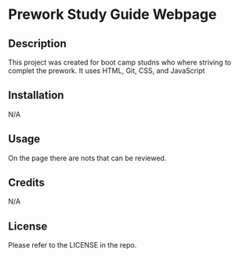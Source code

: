 # Prework Study Guide Webpage

## Description

This project was created for boot camp studns who where striving to complet the prework. It uses HTML, Git, CSS, and JavaScript

## Installation

N/A

## Usage

On the page there are nots that can be reviewed.

## Credits

N/A

## License

Please refer to the LICENSE in the repo.